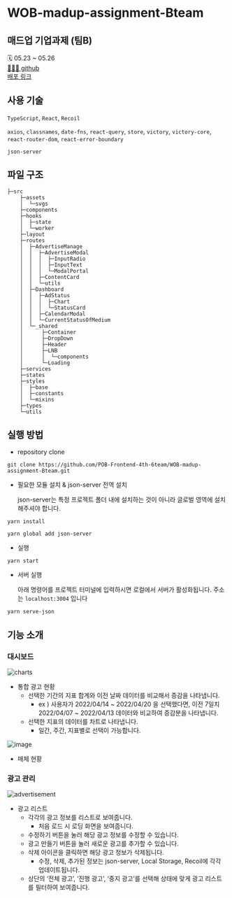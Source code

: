 # WOB-madup-assignment-Bteam

## 매드업 기업과제 (팀B)

🗓️ 05.23 ~ 05.26   
[👨🏻‍💻 github](https://github.com/POB-Frontend-4th-6team/WOB-madup-assignment-Bteam)   
[배포 링크](https://mapup6b.herokuapp.com/)

## 사용 기술

`TypeScript`, `React`, `Recoil`

`axios`, `classnames`, `date-fns`, `react-query`, `store`, `victory`, `victory-core`, `react-router-dom`, `react-error-boundary`

`json-server`

## 파일 구조

```
├─src
    ├─assets
    │  └─svgs
    ├─components
    ├─hooks
    │  ├─state
    │  └─worker
    ├─layout
    ├─routes
    │  ├─AdvertiseManage
    │  │  ├─AdvertiseModal
    │  │  │  ├─InputRadio
    │  │  │  ├─InputText
    │  │  │  └─ModalPortal
    │  │  ├─ContentCard
    │  │  └─utils
    │  ├─Dashboard
    │  │  ├─AdStatus
    │  │  │  ├─Chart
    │  │  │  └─StatusCard
    │  │  ├─CalendarModal
    │  │  └─CurrentStatusOfMedium
    │  └─_shared
    │      ├─Container
    │      ├─DropDown
    │      ├─Header
    │      ├─LNB
    │      │  └─components
    │      └─Loading
    ├─services
    ├─states
    ├─styles
    │  ├─base
    │  ├─constants
    │  └─mixins
    ├─types
    └─utils
```

## 실행 방법

- repository clone

```
git clone https://github.com/POB-Frontend-4th-6team/WOB-madup-assignment-Bteam.git
```

- 필요한 모듈 설치 & json-server 전역 설치
    
    json-server는 특정 프로젝트 폴더 내에 설치하는 것이 아니라 글로벌 영역에 설치해주셔야 합니다.
    

```
yarn install

yarn global add json-server
```

- 실행

```
yarn start
```

- 서버 실행
    
    아래 명령어를 프로젝트 터미널에 입력하시면 로컬에서 서버가 활성화됩니다. 주소는 `localhost:3004` 입니다
    

```
yarn serve-json
```

## 기능 소개

### 대시보드

![charts](https://user-images.githubusercontent.com/76952602/170402914-6bb72d58-54ea-40be-92e4-274ecf44c3d7.gif)

- 통합 광고 현황
    - 선택한 기간의 지표 합계와 이전 날짜 데이터를 비교해서 증감을 나타냅니다.
        - ex ) 사용자가 2022/04/14 ~ 2022/04/20 을 선택했다면, 이전 7일치 2022/04/07 ~ 2022/04/13 데이터와 비교하여 증감분을 나타냅니다.
    - 선택한 지표의 데이터를 차트로 나타냅니다.
        - 일간, 주간, 지표별로 선택이 가능합니다.

![image](https://user-images.githubusercontent.com/76952602/170403567-bd355e2f-d7d3-4309-9f0b-3d0ce3924bb3.png)

- 매체 현황

### 광고 관리

![advertisement](https://user-images.githubusercontent.com/76952602/170405691-70c2f1c8-d1df-4aaa-8412-c1a3f17fdb4b.gif)

- 광고 리스트
    - 각각의 광고 정보를 리스트로 보여줍니다.
        - 처음 로드 시 로딩 화면을 보여줍니다.
    - 수정하기 버튼을 눌러 해당 광고 정보를 수정할 수 있습니다.
    - 광고 만들기 버튼을 눌러 새로운 광고를 추가할 수 있습니다.
    - 삭제 아이콘을 클릭하면 해당 광고 정보가 삭제됩니다.
        - 수정, 삭제, 추가된 정보는 json-server, Local Storage, Recoil에 각각 업데이트됩니다.
    - 상단의 ‘전체 광고’, ‘진행 광고’, ‘중지 광고’를 선택해 상태에 맞게 광고 리스트를 필터하여 보여줍니다.